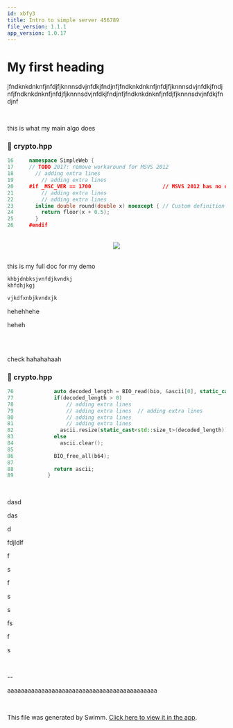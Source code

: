 ```yaml
---
id: xbfy3
title: Intro to simple server 456789
file_version: 1.1.1
app_version: 1.0.17
---
```


# My first heading

jfndknkdnknfjnfdjfjknnnsdvjnfdkjfndjnfjfndknkdnknfjnfdjfjknnnsdvjnfdkjfndjnfjfndknkdnknfjnfdjfjknnnsdvjnfdkjfndjnfjfndknkdnknfjnfdjfjknnnsdvjnfdkjfndjnf

<br/>

this is what my main algo does
<!-- NOTE-swimm-snippet: the lines below link your snippet to Swimm -->
### 📄 crypto.hpp
```c++
16     namespace SimpleWeb {
17     // TODO 2017: remove workaround for MSVS 2012
18       // adding extra lines
19         // adding extra lines
20     #if _MSC_VER == 1700                       // MSVS 2012 has no definition for round()
21         // adding extra lines
22         // adding extra lines
23       inline double round(double x) noexcept { // Custom definition of round() for positive numbers
24         return floor(x + 0.5);
25       }
26     #endif
```

<br/>

<div align="center"><img src="https://firebasestorage.googleapis.com/v0/b/swimmio-content/o/repositories%2FZ2l0aHViJTNBJTNBU2ltcGxlLVdlYi1TZXJ2ZXIlM0ElM0FnZ3lvZ2c%3D%2F09996e26-9dc9-4da9-a2ba-96ecaa0d6350.jpeg?alt=media&token=f8d0dd9d-bad7-4fef-aa01-844777f2e5a6" style="width:'50%'"/></div>

<br/>

this is my full doc for my demo

```c
khbjdnbksjvnfdjkvndkj
khfdhjkgj

vjkdfxnbjkvndxjk
```

hehehhehe

heheh

<br/>

<br/>

check hahahahaah
<!-- NOTE-swimm-snippet: the lines below link your snippet to Swimm -->
### 📄 crypto.hpp
```c++
76             auto decoded_length = BIO_read(bio, &ascii[0], static_cast<int>(ascii.size()));
77             if(decoded_length > 0)
78                 // adding extra lines
79                 // adding extra lines  // adding extra lines
80                 // adding extra lines
81                 // adding extra lines
82               ascii.resize(static_cast<std::size_t>(decoded_length));
83             else
84               ascii.clear();
85     
86             BIO_free_all(b64);
87     
88             return ascii;
89           }
```

<br/>

dasd

das

d

fdjldlf

f

s

f

s

s

fs

f

s

<br/>

\--

aaaaaaaaaaaaaaaaaaaaaaaaaaaaaaaaaaaaaaaaaaaa

<br/>

This file was generated by Swimm. [Click here to view it in the app](https://app.swimm.io/repos/Z2l0aHViJTNBJTNBU2ltcGxlLVdlYi1TZXJ2ZXIlM0ElM0FnZ3lvZ2c=/docs/xbfy3).
